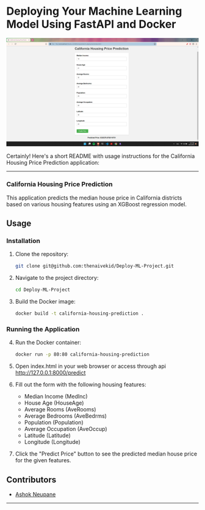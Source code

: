# Deploying Your Machine Learning Model Using FastAPI and Docker


![alt text](image.png)

Certainly! Here's a short README with usage instructions for the California Housing Price Prediction application:

---

### California Housing Price Prediction

This application predicts the median house price in California districts based on various housing features using an XGBoost regression model.

## Usage

### Installation

1. Clone the repository:

   ```bash
   git clone git@github.com:thenaivekid/Deploy-ML-Project.git
   ```

2. Navigate to the project directory:

   ```bash
   cd Deploy-ML-Project
   ```

3. Build the Docker image:

   ```bash
   docker build -t california-housing-prediction .
   ```

### Running the Application

4. Run the Docker container:

   ```bash
   docker run -p 80:80 california-housing-prediction
   ```

5. Open index.html in your web browser or access through api http://127.0.0.1:8000/predict

6. Fill out the form with the following housing features:
   - Median Income (MedInc)
   - House Age (HouseAge)
   - Average Rooms (AveRooms)
   - Average Bedrooms (AveBedrms)
   - Population (Population)
   - Average Occupation (AveOccup)
   - Latitude (Latitude)
   - Longitude (Longitude)

7. Click the "Predict Price" button to see the predicted median house price for the given features.

## Contributors

- [Ashok Neupane](https://github.com/thenaivekid)

---

